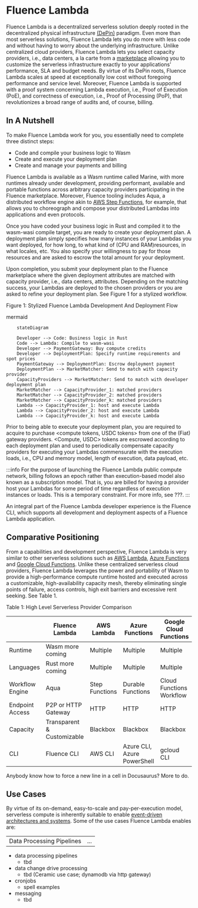 # Fluence Lambda

Fluence Lambda is a decentralized serverless solution deeply rooted in the decentralized physical infrastructure [(DePin)](https://www.bitstamp.net/learn/web3/what-are-decentralized-physical-infrastructure-networks-depin/) paradigm. Even more than most serverless solutions, Fluence Lambda lets you do more with less code and without having to worry about the underlying infrastructure. Unlike centralized cloud providers, Fluence Lambda lets you select capacity providers, i.e., data centers, a la carte from a [marketplace](http://example.com) allowing you to customize the serverless infrastructure exactly to your applications' performance, SLA and budget needs. By virtue of its DePin roots, Fluence Lambda scales at speed at exceptionally low cost without foregoing performance and service level. Moreover, Fluence Lambda is supported with a proof system concerning Lambda execution, i.e., Proof of Execution (PoE), and correctness of execution, i.e., Proof of Processing (PoP), that revolutionizes a broad range of audits and, of course, billing.

## In A Nutshell

To make Fluence Lambda work for you, you essentially need to complete three distinct steps:

* Code and compile your business logic to Wasm
* Create and execute your deployment plan
* Create and manage your payments and billing

Fluence Lambda is available as a Wasm runtime called Marine, with more runtimes already under development, providing performant, available and portable functions across arbitrary capacity providers participating in the Fluence marketplace. Moreover, Fluence tooling includes Aqua, a distributed workflow engine akin to [AWS Step Functions](https://aws.amazon.com/step-functions/), for example, that allows you to choreograph and compose your distributed Lambdas into applications and even protocols.

Once you have coded your business logic in Rust and compiled it to the wasm-wasi compile target, you are ready to create your deployment plan. A deployment plan simply specifies how many instances of your Lambdas you want deployed, for how long, to what kind of (CPU and RAM)resources, in what locales, etc. You also specify your willingness to pay for those resources and are asked to escrow the total amount for your deployment. 

Upon completion, you submit your deployment plan to the Fluence marketplace where the given deployment attributes are matched with capacity provider, i.e., data centers, attributes. Depending on the matching success, your Lambdas are deployed to the chosen providers or you are asked to refine your deployment plan. See Figure 1 for a stylized workflow.

Figure 1: Stylized Fluence Lambda Development And Deployment Flow

mermaid
```mermaid
    stateDiagram

    Developer --> Code: Business logic in Rust
    Code --> Lambda: Compile to wasm-wasi
    Developer --> PaymentGateway: Buy compute credits
    Developer --> DeploymentPlan: Specify runtime requirements and spot prices
    PaymentGateway --> DeploymentPlan: Escrow deployment payment 
    DeploymentPlan --> MarketMatcher: Send to match with capacity provider
    CapacityProviders --> MarketMatcher: Send to match with developer deployment plan
    MarketMatcher --> CapacityProvider_1: matched providers
    MarketMatcher --> CapacityProvider_2: matched providers
    MarketMatcher --> CapacityProvider_k: matched providers
    Lambda --> CapacityProvider_1: host and execute Lambda
    Lambda --> CapacityProvider_2: host and execute Lambda
    Lambda --> CapacityProvider_k: host and execute Lambda
```

Prior to being able to execute your deployment plan, you are required to acquire to purchase <compute tokens, USDC tokens> from one of the (Fiat) gateway providers. <Compute, USDC> tokens are escrowed according to each deployment plan and used to periodically compensate capacity providers for executing your Lambdas commensurate with the execution loads, i.e., CPU and memory model, length of execution, data payload, etc. 

:::info
For the purpose of launching the Fluence Lambda public compute network, billing follows an epoch rather than execution-based model also known as a subscription model. That is, you are billed for having a provider host your Lambdas for some period of time regardless of execution instances or loads. This is a temporary constraint. For more info, see ???.
:::

An integral part of the Fluence Lambda developer experience is the Fluence CLI, which supports all development and deployment aspects of a Fluence Lambda application.

## Comparative Positioning

From a capabilities and development perspective, Fluence Lambda is very similar to other serverless solutions such as [AWS Lambda](https://aws.amazon.com/lambda/), [Azure Functions](https://azure.microsoft.com/en-us/products/functions) and [Google Cloud Functions](https://cloud.google.com/serverless). Unlike these centralized serverless cloud providers, Fluence Lambda leverages the power and portability of Wasm to provide a high-performance compute runtime hosted and executed across a customizable, high-availability capacity mesh, thereby eliminating single points of failure, access controls, high exit barriers and excessive rent seeking. See Table 1.

Table 1: High Level Serverless Provider Comparison

|  |Fluence Lambda| AWS Lambda| Azure Functions| Google Cloud Functions |
|--- |--- |--- |--- |--- |
|Runtime| Wasm  more coming| Multiple| Multiple| Multiple|
|Languages| Rust more coming| Multiple| Multiple| Multiple|
|Workflow Engine|Aqua | Step Functions| Durable Functions| Cloud Functions Workflow|
|Endpoint Access| P2P or HTTP Gateway| HTTP| HTTP| HTTP|
|Capacity| Transparent & Customizable| Blackbox |  Blackbox |  Blackbox |
|CLI | Fluence CLI| AWS CLI| Azure CLI, Azure PowerShell | gcloud CLI |

Anybody know how to force a new line in a cell in Docusaurus?
More to do.

## Use Cases

By virtue of its on-demand, easy-to-scale and pay-per-execution model, serverless compute is inherently suitable to enable [event-driven architectures and systems](https://en.wikipedia.org/wiki/Event-driven_architecture). Some of the use cases Fluence Lambda enables are:


| | |
|--- |--- |
|Data Processing Pipelines | ...|

* data processing pipelines
    * tbd
* data change drive processing
    * tbd (Ceramic use case; dynamodb via http gateway)
* cronjobs
    * spell examples
* messaging 
    * tbd






